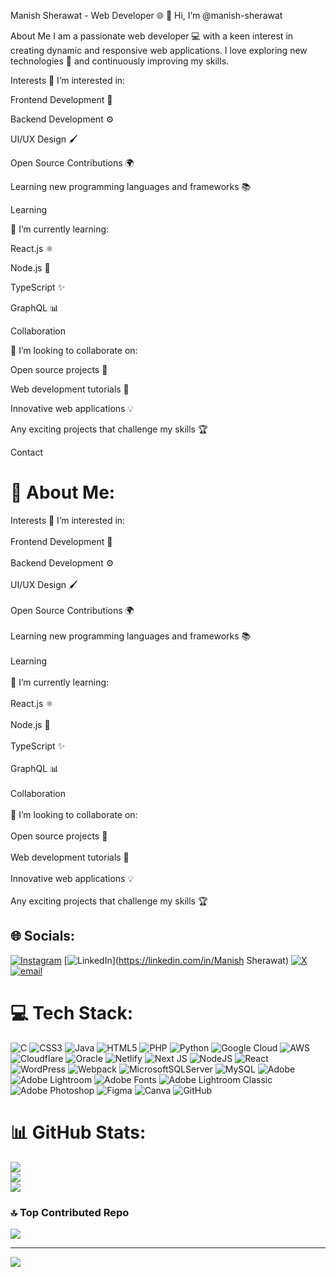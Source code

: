Manish Sherawat - Web Developer 🌐
👋 Hi, I’m @manish-sherawat

About Me
I am a passionate web developer 💻 with a keen interest in creating dynamic and responsive web applications. I love exploring new technologies 🚀 and continuously improving my skills.

Interests
👀 I’m interested in:

Frontend Development 🎨

Backend Development ⚙️

UI/UX Design 🖌️

Open Source Contributions 🌍

Learning new programming languages and frameworks 📚

Learning

🌱 I’m currently learning:

React.js ⚛️

Node.js 🌟

TypeScript ✨

GraphQL 📊

Collaboration

💞 I’m looking to collaborate on:

Open source projects 🤝

Web development tutorials 📖

Innovative web applications 💡

Any exciting projects that challenge my skills 🏆

Contact

# 💫 About Me:
Interests 👀 I’m interested in:<br><br>Frontend Development 🎨<br><br>Backend Development ⚙️<br><br>UI/UX Design 🖌️<br><br>Open Source Contributions 🌍<br><br>Learning new programming languages and frameworks 📚<br><br>Learning<br><br>🌱 I’m currently learning:<br><br>React.js ⚛️<br><br>Node.js 🌟<br><br>TypeScript ✨<br><br>GraphQL 📊<br><br>Collaboration<br><br>💞 I’m looking to collaborate on:<br><br>Open source projects 🤝<br><br>Web development tutorials 📖<br><br>Innovative web applications 💡<br><br>Any exciting projects that challenge my skills 🏆


## 🌐 Socials:
[![Instagram](https://img.shields.io/badge/Instagram-%23E4405F.svg?logo=Instagram&logoColor=white)](https://instagram.com/manish._.sherawat) [![LinkedIn](https://img.shields.io/badge/LinkedIn-%230077B5.svg?logo=linkedin&logoColor=white)](https://linkedin.com/in/Manish Sherawat) [![X](https://img.shields.io/badge/X-black.svg?logo=X&logoColor=white)](https://x.com/manish._.sherawat) [![email](https://img.shields.io/badge/Email-D14836?logo=gmail&logoColor=white)](mailto:sherawat003@gmail.com) 

# 💻 Tech Stack:
![C](https://img.shields.io/badge/c-%2300599C.svg?style=for-the-badge&logo=c&logoColor=white) ![CSS3](https://img.shields.io/badge/css3-%231572B6.svg?style=for-the-badge&logo=css3&logoColor=white) ![Java](https://img.shields.io/badge/java-%23ED8B00.svg?style=for-the-badge&logo=openjdk&logoColor=white) ![HTML5](https://img.shields.io/badge/html5-%23E34F26.svg?style=for-the-badge&logo=html5&logoColor=white) ![PHP](https://img.shields.io/badge/php-%23777BB4.svg?style=for-the-badge&logo=php&logoColor=white) ![Python](https://img.shields.io/badge/python-3670A0?style=for-the-badge&logo=python&logoColor=ffdd54) ![Google Cloud](https://img.shields.io/badge/GoogleCloud-%234285F4.svg?style=for-the-badge&logo=google-cloud&logoColor=white) ![AWS](https://img.shields.io/badge/AWS-%23FF9900.svg?style=for-the-badge&logo=amazon-aws&logoColor=white) ![Cloudflare](https://img.shields.io/badge/Cloudflare-F38020?style=for-the-badge&logo=Cloudflare&logoColor=white) ![Oracle](https://img.shields.io/badge/Oracle-F80000?style=for-the-badge&logo=oracle&logoColor=white) ![Netlify](https://img.shields.io/badge/netlify-%23000000.svg?style=for-the-badge&logo=netlify&logoColor=#00C7B7) ![Next JS](https://img.shields.io/badge/Next-black?style=for-the-badge&logo=next.js&logoColor=white) ![NodeJS](https://img.shields.io/badge/node.js-6DA55F?style=for-the-badge&logo=node.js&logoColor=white) ![React](https://img.shields.io/badge/react-%2320232a.svg?style=for-the-badge&logo=react&logoColor=%2361DAFB) ![WordPress](https://img.shields.io/badge/WordPress-%23117AC9.svg?style=for-the-badge&logo=WordPress&logoColor=white) ![Webpack](https://img.shields.io/badge/webpack-%238DD6F9.svg?style=for-the-badge&logo=webpack&logoColor=black) ![MicrosoftSQLServer](https://img.shields.io/badge/Microsoft%20SQL%20Server-CC2927?style=for-the-badge&logo=microsoft%20sql%20server&logoColor=white) ![MySQL](https://img.shields.io/badge/mysql-4479A1.svg?style=for-the-badge&logo=mysql&logoColor=white) ![Adobe](https://img.shields.io/badge/adobe-%23FF0000.svg?style=for-the-badge&logo=adobe&logoColor=white) ![Adobe Lightroom](https://img.shields.io/badge/Adobe%20Lightroom-31A8FF.svg?style=for-the-badge&logo=Adobe%20Lightroom&logoColor=white) ![Adobe Fonts](https://img.shields.io/badge/Adobe%20Fonts-000B1D.svg?style=for-the-badge&logo=Adobe%20Fonts&logoColor=white) ![Adobe Lightroom Classic](https://img.shields.io/badge/Adobe%20Lightroom%20Classic-31A8FF.svg?style=for-the-badge&logo=Adobe%20Lightroom%20Classic&logoColor=white) ![Adobe Photoshop](https://img.shields.io/badge/adobe%20photoshop-%2331A8FF.svg?style=for-the-badge&logo=adobe%20photoshop&logoColor=white) ![Figma](https://img.shields.io/badge/figma-%23F24E1E.svg?style=for-the-badge&logo=figma&logoColor=white) ![Canva](https://img.shields.io/badge/Canva-%2300C4CC.svg?style=for-the-badge&logo=Canva&logoColor=white) ![GitHub](https://img.shields.io/badge/github-%23121011.svg?style=for-the-badge&logo=github&logoColor=white)
# 📊 GitHub Stats:
![](https://github-readme-stats.vercel.app/api?username=manish-sherawat&theme=dark&hide_border=false&include_all_commits=false&count_private=false)<br/>
![](https://nirzak-streak-stats.vercel.app/?user=manish-sherawat&theme=dark&hide_border=false)<br/>
![](https://github-readme-stats.vercel.app/api/top-langs/?username=manish-sherawat&theme=dark&hide_border=false&include_all_commits=false&count_private=false&layout=compact)

### 🔝 Top Contributed Repo
![](https://github-contributor-stats.vercel.app/api?username=manish-sherawat&limit=5&theme=dark&combine_all_yearly_contributions=true)

---
[![](https://visitcount.itsvg.in/api?id=manish-sherawat&icon=1&color=0)](https://visitcount.itsvg.in)

<!-- Proudly created with GPRM ( https://gprm.itsvg.in ) -->
